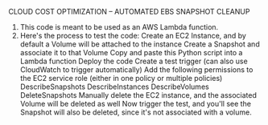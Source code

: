 CLOUD COST OPTIMIZATION – AUTOMATED EBS SNAPSHOT CLEANUP
1. This code is meant to be used as an AWS Lambda function.
2. Here's the process to test the code:
   Create an EC2 Instance, and by default a Volume will be attached to the instance
   Create a Snapshot and associate it to that Volume
   Copy and paste this Python script into a Lambda function
   Deploy the code
   Create a test trigger (can also use CloudWatch to trigger automatically)
   Add the following permissions to the EC2 service role (either in one policy or multiple policies)
     DescribeSnapshots
     DescribeInstances
     DescribeVolumes
     DeleteSnapshots
   Manually delete the EC2 instance, and the associated Volume will be deleted as well
   Now trigger the test, and you'll see the Snapshot will also be deleted, since it's not associated with a volume. 
   
   
